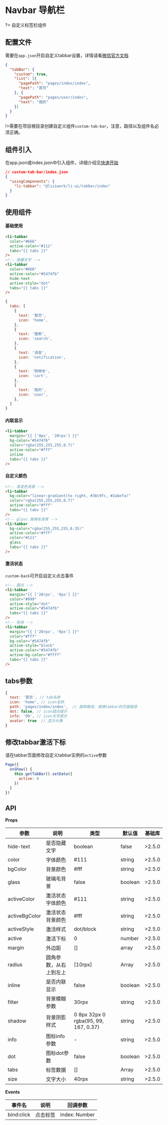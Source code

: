 # Navbar 导航栏

?> 自定义标签栏组件

## 配置文件
需要在`app.json`开启自定义tabbar设置，详情请看[微信官方文档](https://developers.weixin.qq.com/miniprogram/dev/framework/ability/custom-tabbar.html)

``` json
{
  "tabBar": {
    "custom": true,
    "list": [{
      "pagePath": "pages/index/index",
      "text": "首页"
    }, {
      "pagePath": "pages/user/index",
      "text": "我的"
    }]
  }
}
```

!>需要在项目根目录创建自定义组件`custom-tab-bar`，注意，路径以及组件名必须正确。

## 组件引入
在app.json或index.json中引入组件，详细介绍见[快速开始](/quickstart)
``` json
// custom-tab-bar/index.json
{
  "usingComponents": {
    "li-tabbar": "@liziwork/li-ui/tabbar/index"
  }
}
```

## 使用组件

#### 基础使用
``` html
<li-tabbar
  color="#666"
  active-color="#111"
  tabs="{{ tabs }}"
/>
<!-- 隐藏文字 -->
<li-tabbar
  color="#666"
  active-color="#5474fb"
  hide-text
  active-style="dot"
  tabs="{{ tabs }}"
/>
```
``` js
{
  tabs: [
    {
      text: '首页',
      icon: 'home',
    },
    {
      text: '搜索',
      icon: 'search',
    },
    {
      text: '消息',
      icon: 'notification',
    },
    {
      text: '购物车',
      icon: 'cart',
    },
    {
      text: '我的',
      icon: 'user',
    },
  ]
}
```

#### 内联显示
``` html
<li-tabbar
  margin="{{ ['0px', '20rpx'] }}"
  bg-color="#5474fb"
  color="rgba(255,255,255,0.7)"
  active-color="#fff"
  inline
  tabs="{{ tabs }}"
/>
```

#### 自定义颜色
``` html
<!-- 渐变色背景 -->
<li-tabbar
  bg-color="linear-gradient(to right, #38c9fc, #2abefa)"
  color="rgba(255,255,255,0.7)"
  active-color="#fff"
  tabs="{{ tabs }}"
/>
<!-- glass 玻璃毛背景 -->
<li-tabbar
  bg-color="rgba(255,255,255,0.35)"
  active-color="#fff"
  color="#111"
  glass
  tabs="{{ tabs }}"
/>
```

#### 激活状态
`custom-back`可开启自定义点击事件
``` html
<!-- 圆点 -->
<li-tabbar
  margin="{{ ['20rpx', '0px'] }}"
  color="#999"
  active-style="dot"
  active-color="#5474fb"
  tabs="{{ tabs }}"
/>
<!-- 色块 -->
<li-tabbar
  margin="{{ ['20rpx', '0px'] }}"
  color="#fff"
  bg-color="#5474fb"
  active-style="block"
  active-color="#5474fb"
  active-bg-color="#ffff"
  tabs="{{ tabs }}"
/>
```

## tabs参数
``` js
{
  text: '首页', // tab名称
  icon: 'home', // icon名称
  path: 'pages/index/index',  // 跳转路径，请填tabbar的页面路径
  dot: false, // icon圆点提示
  info: '99', // icon文字提示
  avatar: true  // 显示头像
}
```

## 修改tabbar激活下标
请在tabbar页面修改自定义tabbar实例的`active`参数
``` js
Page({
  onShow() {
    this.getTabBar().setData({
      active: 0
    })
  }
})
```

## API

**Props**

| 参数          | 说明                   | 类型                                 | 默认值  | 基础库 |
| ------------- | ---------------------- | ------------------------------------ | ------- | ------ |
| hide-text     | 是否隐藏文字           | boolean                              | false   | >2.5.0 |
| color         | 字体颜色               | #111                                 | string  | >2.5.0 |
| bgColor       | 背景颜色               | #fff                                 | string  | >2.5.0 |
| glass         | 玻璃毛背景             | false                                | boolean | >2.5.0 |
| activeColor   | 激活状态字体颜色       | #111                                 | string  | >2.5.0 |
| activeBgColor | 激活状态背景颜色       | #fff                                 | string  | >2.5.0 |
| activeStyle   | 激活样式               | dot/block                            | string  | >2.5.0 |
| active        | 激活下标               | 0                                    | number  | >2.5.0 |
| margin        | 外边距                 | []                                   | array   | >2.5.0 |
| radius        | 圆角参数，从右上到左上 | [10rpx]                              | Array   | >2.5.0 |
| inline        | 是否内联显示           | false                                | boolean | >2.5.0 |
| filter        | 背景模糊参数           | 30rpx                                | string  | >2.5.0 |
| shadow        | 背景阴影样式           | 0 8px 32px 0 rgba(95, 99, 167, 0.37) | string  | >2.5.0 |
| info          | 图标info参数           | -                                    | string  | >2.5.0 |
| dot           | 图标dot参数            | false                                | boolean | >2.5.0 |
| tabs          | 标签数据               | []                                   | Array   | >2.5.0 |
| size          | 文字大小               | 40rpx                                | string  | >2.5.0 |

**Events**

| 事件名     | 说明     | 回调参数      |
| ---------- | -------- | ------------- |
| bind:click | 点击标签 | index: Number |